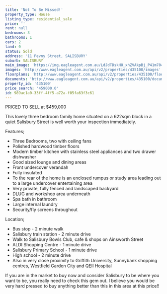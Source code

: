 ```yaml
---
title: 'Not To Be Missed!'
property_type: House
listing_type: residential_sale
price: ''
rent: null
bedrooms: 3
bathrooms: 1
cars: 2
land: 0
status: Sold
address: '11 Pevny Street, SALISBURY'
suburb: SALISBURY
main_image: 'https://img.eagleagent.com.au/LdJdTDskHO_xhZVAkpBj_P41m70=/1280x854/smart/https://s3-us-west-2.amazonaws.com/eagleagent-orig/images/6820500/111111951-image-M.jpg'
images: 'http://www.eagleagent.com.au/api/v2/properties/435100/images'
floorplans: 'http://www.eagleagent.com.au/api/v2/properties/435100/floorplans'
documents: 'http://www.eagleagent.com.au/api/v2/properties/435100/documents'
property_id: '435100'
price_search: '459000.0'
id: 989ac1a0-33ff-4ff5-a72a-f05fa63f3c61
---
```

PRICED TO SELL at $459,000

This lovely three bedroom family home situated on a 622sqm block in a quiet Salisbury Street is well worth your inspection immediately.

Features;
*  Three Bedrooms, two with ceiling fans
*  Polished hardwood timber floors
*  Modern timber kitchen with stainless steel appliances and two drawer dishwasher
*  Good sized lounge and dining areas
*  Front undercover verandah
*  Fully insulated
*  To the rear of the home is an enclosed rumpus or study area leading out to a large undercover entertaining area
*  Very private, fully fenced and landscaped backyard
*  DLUG and workshop area underneath
*  Spa bath in bathroom
*  Large internal laundry
*  Security/fly screens throughout

Location;
* Bus stop - 2 minute walk
* Salisbury train station - 2 minute drive
* Walk to Salisbury Bowls Club, cafe & shops on Ainsworth Street
* ALDI Shopping Centre - 1 minute drive
* Salisbury Primary School - 1 minute drive
* High school - 2 minute drive
* Also in very close proximity to Griffith University, Sunnybank shopping centres, Westfield Garden City and QEII Hospital

If you are in the market to buy now and consider Salisbury to be where you want to be, you really need to check this gem out. I believe you would be very hard pressed to buy anything better than this in this area at this price!!